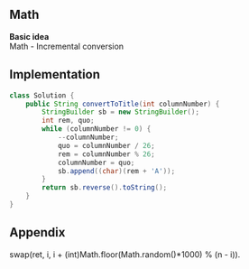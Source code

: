 **Math**  
---
**Basic idea**  
Math - Incremental conversion

Implementation
---
```java
class Solution {
    public String convertToTitle(int columnNumber) {
        StringBuilder sb = new StringBuilder();
        int rem, quo;
        while (columnNumber != 0) {
            --columnNumber;
            quo = columnNumber / 26;
            rem = columnNumber % 26;
            columnNumber = quo;
            sb.append((char)(rem + 'A'));
        }
        return sb.reverse().toString();
    }
}
```
**Appendix**
---
swap(ret, i, i + (int)Math.floor(Math.random()*1000) % (n - i)).